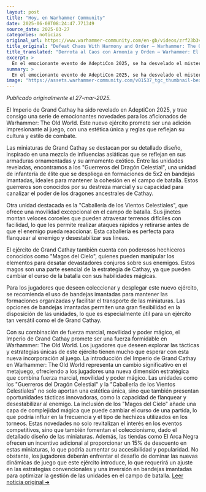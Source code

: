 ```yaml
---
layout: post
title: "Hoy, en Warhammer Community"
date: 2025-06-08T08:24:47.771349
source_date: 2025-03-27
categories: noticias
original_url: https://www.warhammer-community.com/en-gb/videos/zrf23b3v/defeat-chaos-with-harmony-and-order-warhammer-the-old-world-empire-of-grand-cathay-revealed/
title_original: "Defeat Chaos With Harmony and Order – Warhammer: The Old World – Empire of Grand Cathay Revealed - Warhammer Community"
title_translated: "Derrota al Caos con Armonía y Orden – Warhammer: El Viejo Mundo – Imperio de Gran Cathay Revelado"
excerpt: >
  En el emocionante evento de AdeptiCon 2025, se ha desvelado el misterioso Imperio de Gran Cathay en el universo de Warhammer: El Viejo Mundo. Este nuevo capítulo promete sumergir a los jugadores en una fascinante combinación de armonía y orden para enfrentar las fuerzas del caos. Con un trasfondo rico en cultura y estrategia, Gran Cathay se presenta como una adición imperdible para los aficionados que buscan nuevas aventuras y desafíos en el vasto mundo de Warhammer. ¡Prepárate para explorar esta tierra llena de secretos y maravillas!
summary: >
  En el emocionante evento de AdeptiCon 2025, se ha desvelado el misterioso Imperio de Gran Cathay en el universo de Warhammer: El Viejo Mundo. Este nuevo capítulo promete sumergir a los jugadores en una fascinante combinación de armonía y orden para enfrentar las fuerzas del caos. Con un trasfondo rico en cultura y estrategia, Gran Cathay se presenta como una adición imperdible para los aficionados que buscan nuevas aventuras y desafíos en el vasto mundo de Warhammer. ¡Prepárate para explorar esta tierra llena de secretos y maravillas!
image: "https://assets.warhammer-community.com/v01537_tgc_thumbnail-bexgaxkwwz.jpg"
---
```


*Publicado originalmente el 27-mar-2025.*

El Imperio de Grand Cathay ha sido revelado en AdeptiCon 2025, y trae consigo una serie de emocionantes novedades para los aficionados de Warhammer: The Old World. Este nuevo ejército promete ser una adición impresionante al juego, con una estética única y reglas que reflejan su cultura y estilo de combate.

Las miniaturas de Grand Cathay se destacan por su detallado diseño, inspirado en una mezcla de influencias asiáticas que se reflejan en sus armaduras ornamentadas y su armamento exótico. Entre las unidades reveladas, encontramos a los "Guerreros del Dragón Celestial", una unidad de infantería de élite que se despliega en formaciones de 5x2 en bandejas imantadas, ideales para mantener la cohesión en el campo de batalla. Estos guerreros son conocidos por su destreza marcial y su capacidad para canalizar el poder de los dragones ancestrales de Cathay.

Otra unidad destacada es la "Caballería de los Vientos Celestiales", que ofrece una movilidad excepcional en el campo de batalla. Sus jinetes montan veloces corceles que pueden atravesar terrenos difíciles con facilidad, lo que les permite realizar ataques rápidos y retirarse antes de que el enemigo pueda reaccionar. Esta caballería es perfecta para flanquear al enemigo y desestabilizar sus líneas.

El ejército de Grand Cathay también cuenta con poderosos hechiceros conocidos como "Magos del Cielo", quienes pueden manipular los elementos para desatar devastadores conjuros sobre sus enemigos. Estos magos son una parte esencial de la estrategia de Cathay, ya que pueden cambiar el curso de la batalla con sus habilidades mágicas.

Para los jugadores que deseen coleccionar y desplegar este nuevo ejército, se recomienda el uso de bandejas imantadas para mantener las formaciones organizadas y facilitar el transporte de las miniaturas. Las opciones de bandejas imantadas permiten una gran flexibilidad en la disposición de las unidades, lo que es especialmente útil para un ejército tan versátil como el de Grand Cathay.

Con su combinación de fuerza marcial, movilidad y poder mágico, el Imperio de Grand Cathay promete ser una fuerza formidable en Warhammer: The Old World. Los jugadores que deseen explorar las tácticas y estrategias únicas de este ejército tienen mucho que esperar con esta nueva incorporación al juego.
La introducción del Imperio de Grand Cathay en Warhammer: The Old World representa un cambio significativo en el metajuego, ofreciendo a los jugadores una nueva dimensión estratégica que combina fuerza marcial, movilidad y poder mágico. Las unidades como los "Guerreros del Dragón Celestial" y la "Caballería de los Vientos Celestiales" no solo aportan una estética única, sino que también presentan oportunidades tácticas innovadoras, como la capacidad de flanquear y desestabilizar al enemigo. La inclusión de los "Magos del Cielo" añade una capa de complejidad mágica que puede cambiar el curso de una partida, lo que podría influir en la frecuencia y el tipo de hechizos utilizados en los torneos. Estas novedades no solo revitalizan el interés en los eventos competitivos, sino que también fomentan el coleccionismo, dado el detallado diseño de las miniaturas. Además, las tiendas como El Arca Negra ofrecen un incentivo adicional al proporcionar un 15% de descuento en estas miniaturas, lo que podría aumentar su accesibilidad y popularidad. No obstante, los jugadores deberán enfrentar el desafío de dominar las nuevas dinámicas de juego que este ejército introduce, lo que requerirá un ajuste en las estrategias convencionales y una inversión en bandejas imantadas para optimizar la gestión de las unidades en el campo de batalla.
[Leer noticia original ➜](https://www.warhammer-community.com/en-gb/videos/zrf23b3v/defeat-chaos-with-harmony-and-order-warhammer-the-old-world-empire-of-grand-cathay-revealed/)
